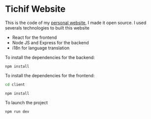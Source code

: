 # Tichif Website

This is the code of my [personal website](https://www.tichif.com), I made it open source.
I used severals technologies to built this website

- React for the frontend
- Node JS and Express for the backend
- i18n for language translation

To install the dependencies for the backend:

```npm
npm install
```

To install the dependencies for the frontend:

```bash
cd client
```

```npm
npm install
```

To launch the project

```npm
npm run dev
```
